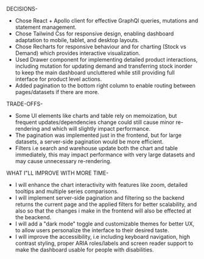 DECISIONS-

- Chose React + Apollo client for effective GraphQl queries, mutations and statement management.
- Chose Tailwind Css for responsive design, enabling dashboard adaptation to mobile, tablet, and desktop layouts.
- Chose Recharts for responsive behaviour and for charting (Stock vs Demand) which provides interactive visualization.
- Used Drawer component for implementing detailed product interactions, including mutation for updating demand and transferring stock inorder to keep the main dashboard uncluttered while still providing full interface for product level actions.
- Added pagination to the bottom right column to enable routing between pages/datasets if there are more.


TRADE-OFFS-

- Some UI elements like charts and table rely on memoization, but frequent updates/dependencies change could still cause minor re-rendering and which will slightly impact performance.
- The pagination was implemented just in the frontend, but for large datasets, a server-side pagination would be more efficient.
- Filters i.e search and warehouse update both the chart and table immediately, this may impact performance with very large datasets and may cause unnecessary re-rendering. 


WHAT I"LL IMPROVE WITH MORE TIME-

- I will enhance the chart interactivity with features like zoom, detailed tooltips and multiple series comparisons.
- I will implement server-side pagination and filtering so the backend returns the current page and the applied filters for better scalability, and also so that the changes i make in the frontend will also be effected at the beackend.
- I will add a "dark mode" toggle and customizable themes for better UX, to allow users personalize the interface to their desired taste.
- I will improve the accessibility, i.e including keyboard navigation, high contrast styling, proper ARIA roles/labels and screen reader support to make the dashboard usable for people with disabilities.


